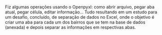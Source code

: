 Fiz algumas operações usando o Openpyxl: como abrir arquivo, pegar aba atual, pegar célula, editar informação... 
Tudo resultando em um estudo para um desafio, concluído, de separação de dados no Excel, 
onde o objetivo é criar uma aba para cada um dos bairros que se tem na base de dados (anexada) e depois separar as informações em respectivas abas.
